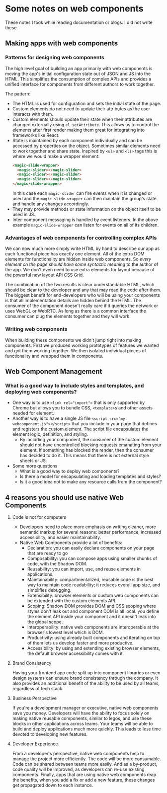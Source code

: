 # Some notes on web components
These notes I took while reading documentation or blogs. I did not write these.

## Making apps with web components

### Patterns for designing web components
The high level goal of building an app primarily with web components is moving the app's initial configuration state out
of JSON and JS into the HTML. This simplifies the consumption of complex APIs and provides a unified interface for
components from different authors to work together.

The pattern:
* The HTML is used for configuration and sets the initial state of the page.
* Custom elements do not need to update their attributes as the user interacts with them.
* Custom elements should update their state when their attributes are changed externally using `el.setAttribute`. This
  allows us to control the elements after first render making them great for integrating into frameworks like React.
* State is maintained by each component individually and can be accessed by properties on the object. Sometimes similar
  elements need to work together and share state. Inspired by `<ul>` and `<li>` tags this is where we would make a wrapper
  element:
  ```html
  <magic-slide-wrapper>
    <magic-slider></magic-slider>
    <magic-slider></magic-slider>
    <magic-slider></magic-slider>
  </magic-slide-wrapper>
  ``` 
  In this case each `magic-slider` can fire events when it is changed or used and the `magic-slide-wrapper` can then
  maintain the group's state and handle any changes accordingly.
* They may provide methods or state information on the object itself to be used in JS.
* Inter-component messaging is handled by event listeners. In the above example `magic-slide-wrapper` can listen for
  events on all of its children.

### Advantages of web components for controlling complex APIs
We can now much more simply write HTML by hand to describe our app as each functional piece has exactly one element. All
of the extra DOM elements for functionality are hidden inside web components. So *every element on the page should have
some syntactic meaning* to the author of the app. We don't even need to use extra elements for layout because of the
powerful new layout API CSS Grid.

The combination of the two results is clear understandable HTML, which should be clear to the developer and any that may
read the code after them. The biggest benefit for end-developers who will be using your components is that all implementation
details are hidden behind the HTML. The consumer of the component doesn't really care if it queries the network or uses
WebGL or WebRTC. As long as there is a common interface the consumer can plug the elements together and they will work.

### Writing web components
When building these components we didn't jump right into making components. First we produced working prototypes of features
we wanted and got them working together. We then isolated individual pieces of functionality and wrapped them in components.

## Web Component Management

### What is a good way to include styles and templates, and deploying web components?
* One way is to use `<link rel="import">` that is only supported by Chrome but allows you to bundle CSS, `<template>`s
  and other assets needed for element.
* Another way is to have a single JS file `<script src="my-webcomponent.js"></script>` that you include in your page that
  defines and registers the custom element. The script file encapsulates the element logic, definition, and styling.
  * By including your component, the consumer of the custom element should not have uncontrolled blocking requests emanating
    from your element. If something has blocked the render, then the consumer has decided to do it. This means that there
    is not external style sheets or JS.
* Some more questions
  * What is a good way to deploy web components?
  * Is there a model for encapsulating and loading templates and styles?
  * Is it a good idea not to make any resource calls from the component?
   
   
   
## 4 reasons you should use native Web Components
1. Code is not for computers
   * Developers need to place more emphasis on writing cleaner, more semantic markup for several reasons: better performance,
     increased accessibility, and easier maintainability.
   * Native Web Components provide a lot of benefits:
     * Declaration: you can easily declare components on your page that are ready to go
     * Composability: you can compose apps using smaller chunks of code, with the Shadow DOM.
     * Reusability: you can import, use, and reuse elements in applications.
     * Maintainability: compartmentalized, reusable code is the best way to maintain code readability; it reduces overall
       app size, and simplifies debugging.
     * Extensibility: browser elements or custom web components can be extended with the custom elements API.
     * Scoping: Shadow DOM provides DOM and CSS scoping where styles don't leak out and component DOM is all local. you
       define the element API inside your component and it doesn't leak into the global scope.
     * Interoperability: native web components are interoperable at the browser's lowest level which is DOM.
     * Productivity: using already built components and iterating on top of them lets us develop faster and more productive.
     * Accessibility: by using and extending existing browser elements, the default browser accessibility comes with it.
2. Brand Consistency
   
   Having your frontend app code split up into component libraries or even design systems can ensure brand consistency
   through the company. It also provides an additional benefit of the ability to be used by all teams, regardless of tech
   stack.
3. Business Perspective

   If you're a development manager or executive, native web components save you money. Developers will have the ability
   to focus solely on making native reusable components, similar to legos, and use these blocks in other applications
   across teams. Your teams will be able to build and deploy applications much more quickly. This leads to less time
   devoted to developing new features.
4. Developer Experience

   From a developer's perspective, native web components help to manage the project more efficiently. The code will be
   more consumable. Code can be shared between teams more easily. And as a by-product, code quality will be improved,
   as developers can re-use existing components. Finally, apps that are using native web components reap the benefits,
   when you add a fix or add a new feature, these changes get propagated down to each instance.
